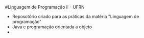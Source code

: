 #Linguagem de Programação II - UFRN

- Reposotório criado para as práticas da matéria "Linguagem de programação" 
- Java e programação orientada a objeto 
- 

